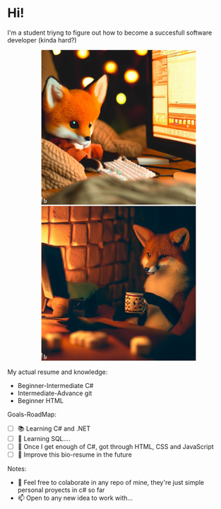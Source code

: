 # Hi!

I'm a student triyng to figure out how to become a succesfull software developer (kinda hard?)

<p align="center">
  <img src="Images/Foxxy1.jpg" width="350">
  <img src="images/Foxxy2.jpg" width="350">
</p>

My actual resume and knowledge:

- Beginner-Intermediate C#
- Intermediate-Advance git
- Beginner HTML

Goals-RoadMap:
  
- [ ] 📚 Learning C# and .NET
- [ ] 👀 Learning SQL.... 
- [ ]  🌱 Once I get enough of C#, got through HTML, CSS and JavaScript
- [ ]  👋 Improve this bio-resume in the future

Notes:

- 💞️ Feel free to colaborate in any repo of mine, they're just simple personal proyects in c# so far
- 📫 Open to any new idea to work with...

